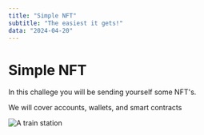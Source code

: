 ```yaml
---
title: "Simple NFT"
subtitle: "The easiest it gets!"
data: "2024-04-20"
---
```


# Simple NFT

In this challege you will be sending yourself
some NFT's.

We will cover accounts, wallets, and smart
contracts

![A train station](http://localhost:3000/images/train-station.svg)
